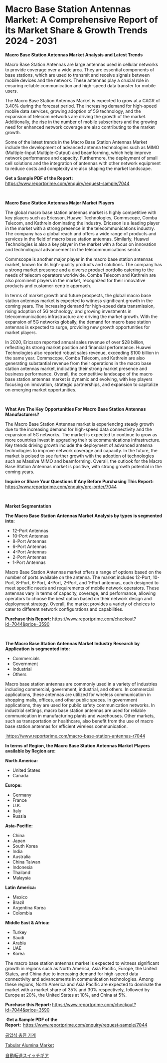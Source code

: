 <p><h1>Macro Base Station Antennas Market: A Comprehensive Report of its Market Share & Growth Trends 2024 - 2031</h1></p><p><strong>Macro Base Station Antennas Market Analysis and Latest Trends</strong></p>
<p><p>Macro Base Station Antennas are large antennas used in cellular networks to provide coverage over a wide area. They are essential components of base stations, which are used to transmit and receive signals between mobile devices and the network. These antennas play a crucial role in ensuring reliable communication and high-speed data transfer for mobile users.</p><p>The Macro Base Station Antennas Market is expected to grow at a CAGR of 3.40% during the forecast period. The increasing demand for high-speed mobile data services, growing adoption of 5G technology, and the expansion of telecom networks are driving the growth of the market. Additionally, the rise in the number of mobile subscribers and the growing need for enhanced network coverage are also contributing to the market growth.</p><p>Some of the latest trends in the Macro Base Station Antennas Market include the development of advanced antenna technologies such as MIMO (Multiple-Input Multiple-Output) and beamforming, which help improve network performance and capacity. Furthermore, the deployment of small cell solutions and the integration of antennas with other network equipment to reduce costs and complexity are also shaping the market landscape.</p></p>
<p><strong>Get a Sample PDF of the Report:&nbsp;</strong> <a href="https://www.reportprime.com/enquiry/request-sample/7044">https://www.reportprime.com/enquiry/request-sample/7044</a></p>
<p>&nbsp;</p>
<p><strong>Macro Base Station Antennas Major Market Players</strong></p>
<p><p>The global macro base station antennas market is highly competitive with key players such as Ericsson, Huawei Technologies, Commscope, Comba Telecom, and Kathrein dominating the industry. Ericsson is a leading player in the market with a strong presence in the telecommunications industry. The company has a global reach and offers a wide range of products and services in the field of macro base station antennas. Similarly, Huawei Technologies is also a key player in the market with a focus on innovation and technological advancement in the telecommunications sector.</p><p>Commscope is another major player in the macro base station antennas market, known for its high-quality products and solutions. The company has a strong market presence and a diverse product portfolio catering to the needs of telecom operators worldwide. Comba Telecom and Kathrein are also prominent players in the market, recognized for their innovative products and customer-centric approach.</p><p>In terms of market growth and future prospects, the global macro base station antennas market is expected to witness significant growth in the coming years. The increasing demand for high-speed data transmission, rising adoption of 5G technology, and growing investments in telecommunications infrastructure are driving the market growth. With the expansion of 5G networks globally, the demand for macro base station antennas is expected to surge, providing new growth opportunities for market players.</p><p>In 2020, Ericsson reported annual sales revenue of over $28 billion, reflecting its strong market position and financial performance. Huawei Technologies also reported robust sales revenue, exceeding $100 billion in the same year. Commscope, Comba Telecom, and Kathrein are also generating substantial revenue from their operations in the macro base station antennas market, indicating their strong market presence and business performance. Overall, the competitive landscape of the macro base station antennas market is dynamic and evolving, with key players focusing on innovation, strategic partnerships, and expansion to capitalize on emerging market opportunities.</p></p>
<p>&nbsp;</p>
<p><strong>What Are The Key Opportunities For Macro Base Station Antennas Manufacturers?</strong></p>
<p><p>The Macro Base Station Antennas market is experiencing steady growth due to the increasing demand for high-speed data connectivity and the expansion of 5G networks. The market is expected to continue to grow as more countries invest in upgrading their telecommunications infrastructure. Key trends driving growth include the deployment of advanced antenna technologies to improve network coverage and capacity. In the future, the market is poised to see further growth with the adoption of technologies such as Massive MIMO and beamforming. Overall, the outlook for the Macro Base Station Antennas market is positive, with strong growth potential in the coming years.</p></p>
<p><strong>Inquire or Share Your Questions If Any Before Purchasing This Report:</strong> <a href="https://www.reportprime.com/enquiry/pre-order/7044">https://www.reportprime.com/enquiry/pre-order/7044</a></p>
<p>&nbsp;</p>
<p><strong>Market Segmentation</strong></p>
<p><strong>The Macro Base Station Antennas Market Analysis by types is segmented into:</strong></p>
<p><ul><li>12-Port Antennas</li><li>10-Port Antennas</li><li>8-Port Antennas</li><li>6-Port Antennas</li><li>4-Port Antennas</li><li>2-Port Antennas</li><li>1-Port Antennas</li></ul></p>
<p><p>Macro Base Station Antennas market offers a range of options based on the number of ports available on the antenna. The market includes 12-Port, 10-Port, 8-Port, 6-Port, 4-Port, 2-Port, and 1-Port antennas, each designed to meet specific needs and requirements of mobile network operators. These antennas vary in terms of capacity, coverage, and performance, allowing operators to choose the best option based on their network design and deployment strategy. Overall, the market provides a variety of choices to cater to different network configurations and capabilities.</p></p>
<p><strong>Purchase this Report:&nbsp;</strong><a href="https://www.reportprime.com/checkout?id=7044&price=3590">https://www.reportprime.com/checkout?id=7044&price=3590</a></p>
<p>&nbsp;</p>
<p><strong>The Macro Base Station Antennas Market Industry Research by Application is segmented into:</strong></p>
<p><ul><li>Commercials</li><li>Government</li><li>Industrial</li><li>Others</li></ul></p>
<p><p>Macro base station antennas are commonly used in a variety of industries including commercial, government, industrial, and others. In commercial applications, these antennas are utilized for wireless communication in shopping malls, offices, and other public spaces. In government applications, they are used for public safety communication networks. In industrial settings, macro base station antennas are used for reliable communication in manufacturing plants and warehouses. Other markets, such as transportation or healthcare, also benefit from the use of macro base station antennas for efficient wireless communication.</p></p>
<p><a href="https://www.reportprime.com/macro-base-station-antennas-r7044">&nbsp;https://www.reportprime.com/macro-base-station-antennas-r7044</a></p>
<p><strong>In terms of Region, the Macro Base Station Antennas Market Players available by Region are:</strong></p>
<p>
    <p> <strong> North America: </strong>
        <ul>
            <li>United States</li>
            <li>Canada</li>
        </ul>
        </p> 
    <p> <strong> Europe: </strong>
        <ul>
            <li>Germany</li>
            <li>France</li>
            <li>U.K.</li>
            <li>Italy</li>
            <li>Russia</li>
        </ul>
        </p> 
    <p> <strong> Asia-Pacific: </strong>
        <ul>
            <li>China</li>
            <li>Japan</li>
            <li>South Korea</li>
            <li>India</li>
            <li>Australia</li>
            <li>China Taiwan</li>
            <li>Indonesia</li>
            <li>Thailand</li>
            <li>Malaysia</li>
        </ul>
        </p> 
    <p> <strong> Latin America: </strong>
        <ul>
            <li>Mexico</li>
            <li>Brazil</li>
            <li>Argentina Korea</li>
            <li>Colombia</li>
        </ul>
        </p> 
    <p> <strong> Middle East & Africa: </strong>
        <ul>
            <li>Turkey</li>
            <li>Saudi</li>
            <li>Arabia</li>
            <li>UAE</li>
            <li>Korea</li>
        </ul>
    </p>
    </p>
<p><p>The macro base station antennas market is expected to witness significant growth in regions such as North America, Asia Pacific, Europe, the United States, and China due to increasing demand for high-speed data connectivity and advancements in communication technologies. Among these regions, North America and Asia Pacific are expected to dominate the market with a market share of 35% and 30% respectively, followed by Europe at 20%, the United States at 10%, and China at 5%.</p></p>
<p><strong>Purchase this Report: </strong><a href="https://www.reportprime.com/checkout?id=7044&price=3590">https://www.reportprime.com/checkout?id=7044&price=3590</a></p>
<p>&nbsp;<strong>Get a Sample PDF of the Report:&nbsp;&nbsp;</strong><a href="https://www.reportprime.com/enquiry/request-sample/7044">https://www.reportprime.com/enquiry/request-sample/7044</a></p>
<p><strong></strong></p>
<p><p><a href="https://medium.com/@francescaove76856/%EA%B3%B5%EA%B8%B0%EC%8B%9D-%EC%B6%A9%EC%A0%84%EA%B8%B0-%EC%8B%9C%EC%9E%A5-%EC%A1%B0%EC%82%AC-%EB%B3%B4%EA%B3%A0%EC%84%9C-%EA%B7%B8-%EC%97%AD%EC%82%AC-%EB%B0%8F-2024%EB%85%84%EB%B6%80%ED%84%B0-2031%EB%85%84%EA%B9%8C%EC%A7%80%EC%9D%98-%EC%98%88%EC%B8%A1-f595f152a650">공압식 충진 기계</a></p><p><a href="https://natural-crush-b99.notion.site/Tabular-Alumina-Market-Insights-Market-Players-and-Forecast-Till-2031-f5b1634b025e47b5836ea6f9b25ac25b">Tabular Alumina Market</a></p><p><a href="https://medium.com/@jordymiller39/%E8%87%AA%E5%8B%95%E8%BB%A2%E9%80%81%E3%82%B9%E3%82%A4%E3%83%83%E3%83%81%E3%82%AE%E3%82%A2%E5%B8%82%E5%A0%B4%E3%81%AE%E8%A6%8F%E6%A8%A1%E3%81%A8%E5%B8%82%E5%A0%B4%E5%8B%95%E5%90%91-%E5%AE%8C%E5%85%A8%E3%81%AA%E6%A5%AD%E7%95%8C%E6%A6%82%E8%A6%81-2024%E5%B9%B4%E3%81%8B%E3%82%892031%E5%B9%B4%E3%81%BE%E3%81%A7-04c2fa4c2213">自動転送スイッチギア</a></p></p>